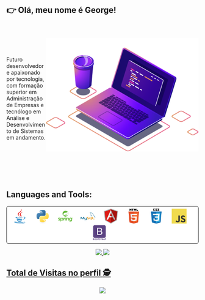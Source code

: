 ## :point_right: Olá, meu nome é <strong>George!</strong>

<br><br>
<img align="right" src="https://github.com/george-git-dev/george-git-dev/blob/main/computador.png" min-width="400px" max-width="400px" width="400px" alt="Computador">

 
 <br><br>
Futuro desenvolvedor e apaixonado por tecnologia, com formação superior em Administração de Empresas e tecnólogo em Análise e Desenvolvimento de Sistemas em andamento.




  

<br><br><br><br><br>

  
## Languages and Tools:

<p align="center" style="background-color: white; border-radius: 5px; border: 1px solid; padding: 5px">
<img src="https://raw.githubusercontent.com/devicons/devicon/master/icons/java/java-original.svg" alt="java" width="40" height="40">&nbsp;&nbsp;&nbsp;&nbsp;
<img src="https://raw.githubusercontent.com/devicons/devicon/master/icons/python/python-original.svg" alt="python" width="40" height="40">&nbsp;&nbsp;&nbsp;&nbsp;
<img src="https://github.com/devicons/devicon/blob/master/icons/spring/spring-original-wordmark.svg" alt="spring" width="40" height="40">&nbsp;&nbsp;&nbsp;&nbsp;
<img src="https://raw.githubusercontent.com/devicons/devicon/master/icons/mysql/mysql-original-wordmark.svg" alt="mysql" width="40" height="40">&nbsp;&nbsp;&nbsp;&nbsp;
<img src="https://raw.githubusercontent.com/devicons/devicon/master/icons/angularjs/angularjs-original.svg" alt="angular" width="40" height="40">&nbsp;&nbsp;&nbsp;&nbsp;
<img src="https://raw.githubusercontent.com/devicons/devicon/master/icons/html5/html5-original-wordmark.svg" alt="html5" width="40" height="40">&nbsp;&nbsp;&nbsp;&nbsp;
<img src="https://raw.githubusercontent.com/devicons/devicon/master/icons/css3/css3-original-wordmark.svg" alt="css3" width="40" height="40">&nbsp;&nbsp;&nbsp;&nbsp;
<img src="https://raw.githubusercontent.com/devicons/devicon/master/icons/javascript/javascript-original.svg" alt="javascript" width="40" height="40">&nbsp;&nbsp;&nbsp;&nbsp;
<img src="https://raw.githubusercontent.com/devicons/devicon/master/icons/bootstrap/bootstrap-plain-wordmark.svg" alt="bootstrap" width="40" height="40">&nbsp;&nbsp;&nbsp;&nbsp;
</p>
 <div align="center">
  <a href="https://github.com/george-git-dev">
  <img height="140em" src="https://github-readme-stats.vercel.app/api?username=george-git-dev&show_icons=true&theme=dracula&include_all_commits=true&count_private=true"/>
  <img height="140em" src="https://github-readme-stats.vercel.app/api/top-langs/?username=george-git-dev&layout=compact&langs_count=16&theme=dracula"/>
</div>

 ## Total de Visitas no perfil :detective: <br>
 <p align="center"> 
   <img alingn="center" src="https://profile-counter.glitch.me/george-git-dev/count.svg" />
 </p>
